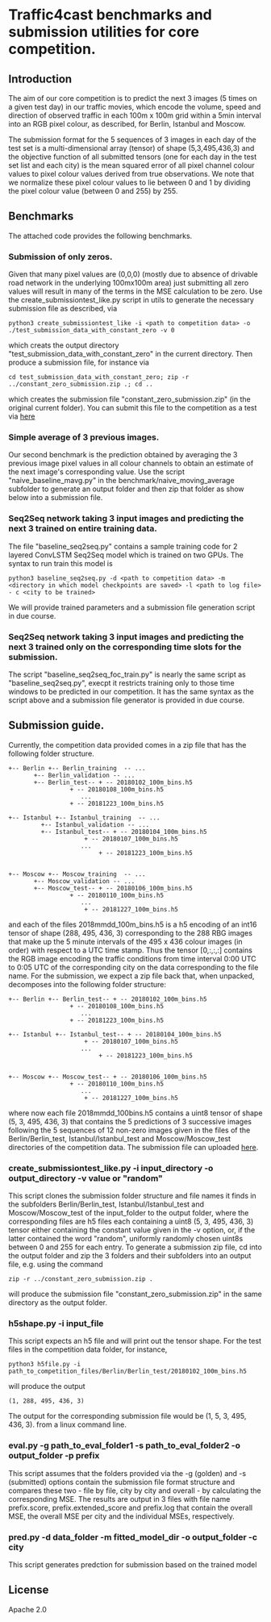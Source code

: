 # Traffic4cast benchmarks and submission utilities for core competition.

## Introduction

The aim of our core competition is to predict the next 3 images (5 times on a given test day) 
in our traffic movies, which encode the volume, speed and direction of observed traffic in each 100m x 100m grid 
within a 5min interval into an RGB pixel colour, as described, for Berlin, Istanbul and Moscow.

The submission format for the 5 sequences of 3 images in each day of the test set is a multi-dimensional
array (tensor) of shape (5,3,495,436,3) and the objective function of all submitted tensors (one for each day
in the test set list and each city) is the mean squared error of all pixel channel colour values to pixel colour
values derived from true observations. We note that we normalize these pixel colour values to lie between 0 and 1
by dividing the pixel colour value (between 0 and 255) by 255.

## Benchmarks

The attached code provides the following benchmarks.

### Submission of only zeros.
Given that many pixel values are (0,0,0) (mostly due to absence of drivable road network in the underlying 100mx100m area) just submitting
all zero values will result in many of the terms in the MSE calculation to be zero. Use the create_submissiontest_like.py script in utils
to generate the necessary submission file as described, via
```
python3 create_submissiontest_like -i <path to competition data> -o ./test_submission_data_with_constant_zero -v 0
```
which creats the output directory "test_submission_data_with_constant_zero" in the current directory. Then produce a submission file, for instance
via
```
cd test_submission_data_with_constant_zero; zip -r ../constant_zero_submission.zip .; cd ..
```
which creates the submission file "constant_zero_submission.zip" (in the original current folder). You can submit this file to the competition as a test via
[here](https://www.iarai.ac.at/traffic4cast/competitions/traffic4cast-2019-core/)

### Simple average of 3 previous images.
Our second benchmark is the prediction obtained by averaging the 3 previous image pixel values in all colour channels to obtain an estimate
of the next image's corresponding value. Use the script "naive_baseline_mavg.py" in the benchmark/naive_moving_average subfolder to generate 
an output folder and then zip that folder as show below into a submission file.

### Seq2Seq network taking 3 input images and predicting the next 3 trained on entire training data.
The file "baseline_seq2seq.py" contains a sample training code for 2 layered ConvLSTM Seq2Seq model which is trained on two GPUs. The syntax to run train this model is
```
python3 baseline_seq2seq.py -d <path to competition data> -m <directory in which model checkpoints are saved> -l <path to log file> - c <city to be trained>
```
We will provide trained parameters and a submission file generation script in due course.

### Seq2Seq network taking 3 input images and predicting the next 3 trained only on the corresponding time slots for the submission.
The script "baseline_seq2seq_foc_train.py" is nearly the same script as "baseline_seq2seq.py", execpt it restricts training only to those time windows to be predicted 
in our competition. It has the same syntax as the script above and a submission file generator is provided in due course.  


## Submission guide.

Currently, the competition data provided comes in a zip file that has the following folder structure.
```
+-- Berlin +-- Berlin_training  -- ...
	   +-- Berlin_validation -- ...
	   +-- Berlin_test-- + -- 20180102_100m_bins.h5
			     + -- 20180108_100m_bins.h5
					...
			     + -- 20181223_100m_bins.h5

+-- Istanbul +-- Istanbul_training  -- ...
	     +-- Istanbul_validation -- ...
	     +-- Istanbul_test-- + -- 20180104_100m_bins.h5
			         + -- 20180107_100m_bins.h5
					...
		                 + -- 20181223_100m_bins.h5
	
  
+-- Moscow +-- Moscow_training  -- ...
	   +-- Moscow_validation -- ...
	   +-- Moscow_test-- + -- 20180106_100m_bins.h5
			     + -- 20180110_100m_bins.h5
					...
		             + -- 20181227_100m_bins.h5
```
and each of the files 2018mmdd_100m_bins.h5 is a h5 encoding of an int16 tensor of shape (288, 495, 436, 3) corresponding to the 288 RBG images that
make up the 5 minute intervals of the 495 x 436 colour images (in order) with respect to a UTC time stamp. Thus the tensor [0,:,:,:] contains the RGB
image encoding the traffic conditions from time interval 0:00 UTC to 0:05 UTC of the corresponding city on the data corresponding to the file name.
For the submission, we expect a zip file back that, when unpacked, decomposes into the following folder structure:
```
+-- Berlin +-- Berlin_test-- + -- 20180102_100m_bins.h5
			     + -- 20180108_100m_bins.h5
					...
			     + -- 20181223_100m_bins.h5

+-- Istanbul +-- Istanbul_test-- + -- 20180104_100m_bins.h5
			         + -- 20180107_100m_bins.h5
					...
		                 + -- 20181223_100m_bins.h5
	
  
+-- Moscow +-- Moscow_test-- + -- 20180106_100m_bins.h5
			     + -- 20180110_100m_bins.h5
					...
		             + -- 20181227_100m_bins.h5
```
where now each file 2018mmdd_100bins.h5 contains a uint8 tensor of shape (5, 3, 495, 436, 3) that contains the 5 predictions of 3 successive images
following the 5 sequences of 12 non-zero images given in the files of the Berlin/Berlin_test, Istanbul/Istanbul_test and Moscow/Moscow_test directories
of the competition data.
The submission file can uploaded [here](https://www.iarai.ac.at/traffic4cast/competitions/traffic4cast-2019-core/).


### create_submissiontest_like.py -i input_directory -o output_directory -v value or "random"
This script clones the submission folder structure and file names it finds in the subfolders Berlin/Berlin_test, Istanbul/Istanbul_test and Moscow/Moscow_test of the input_folder 
to the output folder, where the corresponding files are h5 files each containing a uint8 (5, 3, 495, 436, 3) tensor either containing the constant value given in the -v option, or,
if the latter contained the word "random", uniformly randomly chosen uint8s between 0 and 255 for each entry. To generate a submission zip file, cd into the output folder
and zip the 3 folders and their subfolders into an output file, e.g. using the command
```
zip -r ../constant_zero_submission.zip .
```
will produce the submission file "constant_zero_submission.zip" in the same directory as the output folder.

### h5shape.py -i input_file
This script expects an h5 file and will print out the tensor shape. For the test files in the competition data folder, for instance, 
```
python3 h5file.py -i path_to_competition_files/Berlin/Berlin_test/20180102_100m_bins.h5
```
will produce the output 
```
(1, 288, 495, 436, 3)
```
The output for the corresponding submission file would be (1, 5, 3, 495, 436, 3).
from a linux command line.

### eval.py -g path_to_eval_folder1 -s path_to_eval_folder2 -o output_folder -p prefix
This script assumes that the folders provided via the -g (golden) and -s (submitted) options contain the submission file format structure and compares
these two - file by file, city by city and overall - by calculating the corresponding MSE. The results are output in 3 files with file name prefix.score, prefix.extended_score
and prefix.log that contain the overall MSE, the overall MSE per city and the individual MSEs, respectively.

### pred.py -d data_folder -m fitted_model_dir -o output_folder -c city
This script generates predction for submission based on the trained model

## License

Apache 2.0
